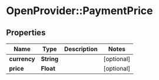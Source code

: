 # OpenProvider::PaymentPrice

## Properties
Name | Type | Description | Notes
------------ | ------------- | ------------- | -------------
**currency** | **String** |  | [optional] 
**price** | **Float** |  | [optional] 

